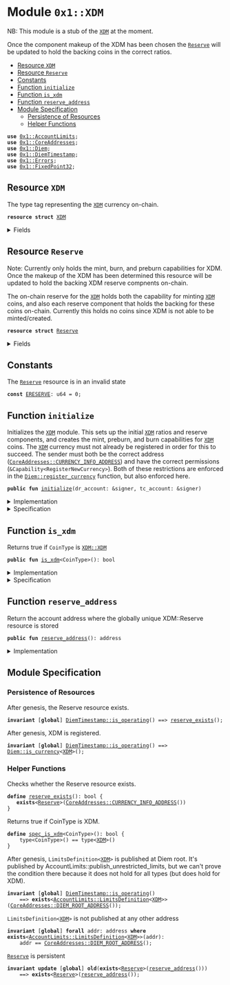 
<a name="0x1_XDM"></a>

# Module `0x1::XDM`

NB: This module is a stub of the <code><a href="XDM.md#0x1_XDM">XDM</a></code> at the moment.

Once the component makeup of the XDM has been chosen the
<code><a href="XDM.md#0x1_XDM_Reserve">Reserve</a></code> will be updated to hold the backing coins in the correct ratios.


-  [Resource `XDM`](#0x1_XDM_XDM)
-  [Resource `Reserve`](#0x1_XDM_Reserve)
-  [Constants](#@Constants_0)
-  [Function `initialize`](#0x1_XDM_initialize)
-  [Function `is_xdm`](#0x1_XDM_is_xdm)
-  [Function `reserve_address`](#0x1_XDM_reserve_address)
-  [Module Specification](#@Module_Specification_1)
    -  [Persistence of Resources](#@Persistence_of_Resources_2)
    -  [Helper Functions](#@Helper_Functions_3)


<pre><code><b>use</b> <a href="AccountLimits.md#0x1_AccountLimits">0x1::AccountLimits</a>;
<b>use</b> <a href="CoreAddresses.md#0x1_CoreAddresses">0x1::CoreAddresses</a>;
<b>use</b> <a href="Diem.md#0x1_Diem">0x1::Diem</a>;
<b>use</b> <a href="DiemTimestamp.md#0x1_DiemTimestamp">0x1::DiemTimestamp</a>;
<b>use</b> <a href="Errors.md#0x1_Errors">0x1::Errors</a>;
<b>use</b> <a href="FixedPoint32.md#0x1_FixedPoint32">0x1::FixedPoint32</a>;
</code></pre>



<a name="0x1_XDM_XDM"></a>

## Resource `XDM`

The type tag representing the <code><a href="XDM.md#0x1_XDM">XDM</a></code> currency on-chain.


<pre><code><b>resource</b> <b>struct</b> <a href="XDM.md#0x1_XDM">XDM</a>
</code></pre>



<details>
<summary>Fields</summary>


<dl>
<dt>
<code>dummy_field: bool</code>
</dt>
<dd>

</dd>
</dl>


</details>

<a name="0x1_XDM_Reserve"></a>

## Resource `Reserve`

Note: Currently only holds the mint, burn, and preburn capabilities for
XDM. Once the makeup of the XDM has been determined this resource will
be updated to hold the backing XDM reserve compnents on-chain.

The on-chain reserve for the <code><a href="XDM.md#0x1_XDM">XDM</a></code> holds both the capability for minting <code><a href="XDM.md#0x1_XDM">XDM</a></code>
coins, and also each reserve component that holds the backing for these coins on-chain.
Currently this holds no coins since XDM is not able to be minted/created.


<pre><code><b>resource</b> <b>struct</b> <a href="XDM.md#0x1_XDM_Reserve">Reserve</a>
</code></pre>



<details>
<summary>Fields</summary>


<dl>
<dt>
<code>mint_cap: <a href="Diem.md#0x1_Diem_MintCapability">Diem::MintCapability</a>&lt;<a href="XDM.md#0x1_XDM_XDM">XDM::XDM</a>&gt;</code>
</dt>
<dd>
 The mint capability allowing minting of <code><a href="XDM.md#0x1_XDM">XDM</a></code> coins.
</dd>
<dt>
<code>burn_cap: <a href="Diem.md#0x1_Diem_BurnCapability">Diem::BurnCapability</a>&lt;<a href="XDM.md#0x1_XDM_XDM">XDM::XDM</a>&gt;</code>
</dt>
<dd>
 The burn capability for <code><a href="XDM.md#0x1_XDM">XDM</a></code> coins. This is used for the unpacking
 of <code><a href="XDM.md#0x1_XDM">XDM</a></code> coins into the underlying backing currencies.
</dd>
<dt>
<code>preburn_cap: <a href="Diem.md#0x1_Diem_Preburn">Diem::Preburn</a>&lt;<a href="XDM.md#0x1_XDM_XDM">XDM::XDM</a>&gt;</code>
</dt>
<dd>
 The preburn for <code><a href="XDM.md#0x1_XDM">XDM</a></code>. This is an administrative field since we
 need to alway preburn before we burn.
</dd>
</dl>


</details>

<a name="@Constants_0"></a>

## Constants


<a name="0x1_XDM_ERESERVE"></a>

The <code><a href="XDM.md#0x1_XDM_Reserve">Reserve</a></code> resource is in an invalid state


<pre><code><b>const</b> <a href="XDM.md#0x1_XDM_ERESERVE">ERESERVE</a>: u64 = 0;
</code></pre>



<a name="0x1_XDM_initialize"></a>

## Function `initialize`

Initializes the <code><a href="XDM.md#0x1_XDM">XDM</a></code> module. This sets up the initial <code><a href="XDM.md#0x1_XDM">XDM</a></code> ratios and
reserve components, and creates the mint, preburn, and burn
capabilities for <code><a href="XDM.md#0x1_XDM">XDM</a></code> coins. The <code><a href="XDM.md#0x1_XDM">XDM</a></code> currency must not already be
registered in order for this to succeed. The sender must both be the
correct address (<code><a href="CoreAddresses.md#0x1_CoreAddresses_CURRENCY_INFO_ADDRESS">CoreAddresses::CURRENCY_INFO_ADDRESS</a></code>) and have the
correct permissions (<code>&Capability&lt;RegisterNewCurrency&gt;</code>). Both of these
restrictions are enforced in the <code><a href="Diem.md#0x1_Diem_register_currency">Diem::register_currency</a></code> function, but also enforced here.


<pre><code><b>public</b> <b>fun</b> <a href="XDM.md#0x1_XDM_initialize">initialize</a>(dr_account: &signer, tc_account: &signer)
</code></pre>



<details>
<summary>Implementation</summary>


<pre><code><b>public</b> <b>fun</b> <a href="XDM.md#0x1_XDM_initialize">initialize</a>(
    dr_account: &signer,
    tc_account: &signer,
) {
    <a href="DiemTimestamp.md#0x1_DiemTimestamp_assert_genesis">DiemTimestamp::assert_genesis</a>();
    // Operational constraint
    <a href="CoreAddresses.md#0x1_CoreAddresses_assert_currency_info">CoreAddresses::assert_currency_info</a>(dr_account);
    // <a href="XDM.md#0x1_XDM_Reserve">Reserve</a> must not exist.
    <b>assert</b>(!<b>exists</b>&lt;<a href="XDM.md#0x1_XDM_Reserve">Reserve</a>&gt;(<a href="CoreAddresses.md#0x1_CoreAddresses_DIEM_ROOT_ADDRESS">CoreAddresses::DIEM_ROOT_ADDRESS</a>()), <a href="Errors.md#0x1_Errors_already_published">Errors::already_published</a>(<a href="XDM.md#0x1_XDM_ERESERVE">ERESERVE</a>));
    <b>let</b> (mint_cap, burn_cap) = <a href="Diem.md#0x1_Diem_register_currency">Diem::register_currency</a>&lt;<a href="XDM.md#0x1_XDM">XDM</a>&gt;(
        dr_account,
        <a href="FixedPoint32.md#0x1_FixedPoint32_create_from_rational">FixedPoint32::create_from_rational</a>(1, 1), // exchange rate <b>to</b> <a href="XDM.md#0x1_XDM">XDM</a>
        <b>true</b>,    // is_synthetic
        1000000, // scaling_factor = 10^6
        1000,    // fractional_part = 10^3
        b"<a href="XDM.md#0x1_XDM">XDM</a>"
    );
    // <a href="XDM.md#0x1_XDM">XDM</a> cannot be minted.
    <a href="Diem.md#0x1_Diem_update_minting_ability">Diem::update_minting_ability</a>&lt;<a href="XDM.md#0x1_XDM">XDM</a>&gt;(tc_account, <b>false</b>);
    <a href="AccountLimits.md#0x1_AccountLimits_publish_unrestricted_limits">AccountLimits::publish_unrestricted_limits</a>&lt;<a href="XDM.md#0x1_XDM">XDM</a>&gt;(dr_account);
    <b>let</b> preburn_cap = <a href="Diem.md#0x1_Diem_create_preburn">Diem::create_preburn</a>&lt;<a href="XDM.md#0x1_XDM">XDM</a>&gt;(tc_account);
    move_to(dr_account, <a href="XDM.md#0x1_XDM_Reserve">Reserve</a> { mint_cap, burn_cap, preburn_cap });
}
</code></pre>



</details>

<details>
<summary>Specification</summary>



<pre><code><b>include</b> <a href="CoreAddresses.md#0x1_CoreAddresses_AbortsIfNotCurrencyInfo">CoreAddresses::AbortsIfNotCurrencyInfo</a>{account: dr_account};
<b>aborts_if</b> <b>exists</b>&lt;<a href="XDM.md#0x1_XDM_Reserve">Reserve</a>&gt;(<a href="CoreAddresses.md#0x1_CoreAddresses_DIEM_ROOT_ADDRESS">CoreAddresses::DIEM_ROOT_ADDRESS</a>()) <b>with</b> <a href="Errors.md#0x1_Errors_ALREADY_PUBLISHED">Errors::ALREADY_PUBLISHED</a>;
<b>include</b> <a href="Diem.md#0x1_Diem_RegisterCurrencyAbortsIf">Diem::RegisterCurrencyAbortsIf</a>&lt;<a href="XDM.md#0x1_XDM">XDM</a>&gt;{
    currency_code: b"<a href="XDM.md#0x1_XDM">XDM</a>",
    scaling_factor: 1000000
};
<b>include</b> <a href="AccountLimits.md#0x1_AccountLimits_PublishUnrestrictedLimitsAbortsIf">AccountLimits::PublishUnrestrictedLimitsAbortsIf</a>&lt;<a href="XDM.md#0x1_XDM">XDM</a>&gt;{publish_account: dr_account};
<b>include</b> <a href="Diem.md#0x1_Diem_RegisterCurrencyEnsures">Diem::RegisterCurrencyEnsures</a>&lt;<a href="XDM.md#0x1_XDM">XDM</a>&gt;;
<b>include</b> <a href="Diem.md#0x1_Diem_UpdateMintingAbilityEnsures">Diem::UpdateMintingAbilityEnsures</a>&lt;<a href="XDM.md#0x1_XDM">XDM</a>&gt;{can_mint: <b>false</b>};
<b>include</b> <a href="AccountLimits.md#0x1_AccountLimits_PublishUnrestrictedLimitsEnsures">AccountLimits::PublishUnrestrictedLimitsEnsures</a>&lt;<a href="XDM.md#0x1_XDM">XDM</a>&gt;{publish_account: dr_account};
<b>ensures</b> <b>exists</b>&lt;<a href="XDM.md#0x1_XDM_Reserve">Reserve</a>&gt;(<a href="CoreAddresses.md#0x1_CoreAddresses_DIEM_ROOT_ADDRESS">CoreAddresses::DIEM_ROOT_ADDRESS</a>());
</code></pre>


Registering XDM can only be done in genesis.


<pre><code><b>include</b> <a href="DiemTimestamp.md#0x1_DiemTimestamp_AbortsIfNotGenesis">DiemTimestamp::AbortsIfNotGenesis</a>;
</code></pre>


Only the DiemRoot account can register a new currency [[H8]][PERMISSION].


<pre><code><b>include</b> <a href="Roles.md#0x1_Roles_AbortsIfNotDiemRoot">Roles::AbortsIfNotDiemRoot</a>{account: dr_account};
</code></pre>


Only the TreasuryCompliance role can update the <code>can_mint</code> field of CurrencyInfo [[H2]][PERMISSION].
Moreover, only the TreasuryCompliance role can create Preburn.


<pre><code><b>include</b> <a href="Roles.md#0x1_Roles_AbortsIfNotTreasuryCompliance">Roles::AbortsIfNotTreasuryCompliance</a>{account: tc_account};
</code></pre>



</details>

<a name="0x1_XDM_is_xdm"></a>

## Function `is_xdm`

Returns true if <code>CoinType</code> is <code><a href="XDM.md#0x1_XDM_XDM">XDM::XDM</a></code>


<pre><code><b>public</b> <b>fun</b> <a href="XDM.md#0x1_XDM_is_xdm">is_xdm</a>&lt;CoinType&gt;(): bool
</code></pre>



<details>
<summary>Implementation</summary>


<pre><code><b>public</b> <b>fun</b> <a href="XDM.md#0x1_XDM_is_xdm">is_xdm</a>&lt;CoinType&gt;(): bool {
    <a href="Diem.md#0x1_Diem_is_currency">Diem::is_currency</a>&lt;CoinType&gt;() &&
        <a href="Diem.md#0x1_Diem_currency_code">Diem::currency_code</a>&lt;CoinType&gt;() == <a href="Diem.md#0x1_Diem_currency_code">Diem::currency_code</a>&lt;<a href="XDM.md#0x1_XDM">XDM</a>&gt;()
}
</code></pre>



</details>

<details>
<summary>Specification</summary>



<pre><code><b>pragma</b> opaque, verify = <b>false</b>;
<b>include</b> <a href="Diem.md#0x1_Diem_spec_is_currency">Diem::spec_is_currency</a>&lt;CoinType&gt;() ==&gt; <a href="Diem.md#0x1_Diem_AbortsIfNoCurrency">Diem::AbortsIfNoCurrency</a>&lt;<a href="XDM.md#0x1_XDM">XDM</a>&gt;;
</code></pre>


The following is correct because currency codes are unique; however, we
can currently not prove it, therefore verify is false.


<pre><code><b>ensures</b> result == <a href="Diem.md#0x1_Diem_spec_is_currency">Diem::spec_is_currency</a>&lt;CoinType&gt;() && <a href="XDM.md#0x1_XDM_spec_is_xdm">spec_is_xdm</a>&lt;CoinType&gt;();
</code></pre>



</details>

<a name="0x1_XDM_reserve_address"></a>

## Function `reserve_address`

Return the account address where the globally unique XDM::Reserve resource is stored


<pre><code><b>public</b> <b>fun</b> <a href="XDM.md#0x1_XDM_reserve_address">reserve_address</a>(): address
</code></pre>



<details>
<summary>Implementation</summary>


<pre><code><b>public</b> <b>fun</b> <a href="XDM.md#0x1_XDM_reserve_address">reserve_address</a>(): address {
    <a href="CoreAddresses.md#0x1_CoreAddresses_CURRENCY_INFO_ADDRESS">CoreAddresses::CURRENCY_INFO_ADDRESS</a>()
}
</code></pre>



</details>

<a name="@Module_Specification_1"></a>

## Module Specification



<a name="@Persistence_of_Resources_2"></a>

### Persistence of Resources


After genesis, the Reserve resource exists.


<pre><code><b>invariant</b> [<b>global</b>] <a href="DiemTimestamp.md#0x1_DiemTimestamp_is_operating">DiemTimestamp::is_operating</a>() ==&gt; <a href="XDM.md#0x1_XDM_reserve_exists">reserve_exists</a>();
</code></pre>


After genesis, XDM is registered.


<pre><code><b>invariant</b> [<b>global</b>] <a href="DiemTimestamp.md#0x1_DiemTimestamp_is_operating">DiemTimestamp::is_operating</a>() ==&gt; <a href="Diem.md#0x1_Diem_is_currency">Diem::is_currency</a>&lt;<a href="XDM.md#0x1_XDM">XDM</a>&gt;();
</code></pre>



<a name="@Helper_Functions_3"></a>

### Helper Functions


Checks whether the Reserve resource exists.


<a name="0x1_XDM_reserve_exists"></a>


<pre><code><b>define</b> <a href="XDM.md#0x1_XDM_reserve_exists">reserve_exists</a>(): bool {
   <b>exists</b>&lt;<a href="XDM.md#0x1_XDM_Reserve">Reserve</a>&gt;(<a href="CoreAddresses.md#0x1_CoreAddresses_CURRENCY_INFO_ADDRESS">CoreAddresses::CURRENCY_INFO_ADDRESS</a>())
}
</code></pre>


Returns true if CoinType is XDM.


<a name="0x1_XDM_spec_is_xdm"></a>


<pre><code><b>define</b> <a href="XDM.md#0x1_XDM_spec_is_xdm">spec_is_xdm</a>&lt;CoinType&gt;(): bool {
    type&lt;CoinType&gt;() == type&lt;<a href="XDM.md#0x1_XDM">XDM</a>&gt;()
}
</code></pre>


After genesis, <code>LimitsDefinition&lt;<a href="XDM.md#0x1_XDM">XDM</a>&gt;</code> is published at Diem root. It's published by
AccountLimits::publish_unrestricted_limits, but we can't prove the condition there because
it does not hold for all types (but does hold for XDM).


<pre><code><b>invariant</b> [<b>global</b>] <a href="DiemTimestamp.md#0x1_DiemTimestamp_is_operating">DiemTimestamp::is_operating</a>()
    ==&gt; <b>exists</b>&lt;<a href="AccountLimits.md#0x1_AccountLimits_LimitsDefinition">AccountLimits::LimitsDefinition</a>&lt;<a href="XDM.md#0x1_XDM">XDM</a>&gt;&gt;(<a href="CoreAddresses.md#0x1_CoreAddresses_DIEM_ROOT_ADDRESS">CoreAddresses::DIEM_ROOT_ADDRESS</a>());
</code></pre>


<code>LimitsDefinition&lt;<a href="XDM.md#0x1_XDM">XDM</a>&gt;</code> is not published at any other address


<pre><code><b>invariant</b> [<b>global</b>] <b>forall</b> addr: address <b>where</b> <b>exists</b>&lt;<a href="AccountLimits.md#0x1_AccountLimits_LimitsDefinition">AccountLimits::LimitsDefinition</a>&lt;<a href="XDM.md#0x1_XDM">XDM</a>&gt;&gt;(addr):
    addr == <a href="CoreAddresses.md#0x1_CoreAddresses_DIEM_ROOT_ADDRESS">CoreAddresses::DIEM_ROOT_ADDRESS</a>();
</code></pre>


<code><a href="XDM.md#0x1_XDM_Reserve">Reserve</a></code> is persistent


<pre><code><b>invariant</b> <b>update</b> [<b>global</b>] <b>old</b>(<b>exists</b>&lt;<a href="XDM.md#0x1_XDM_Reserve">Reserve</a>&gt;(<a href="XDM.md#0x1_XDM_reserve_address">reserve_address</a>()))
    ==&gt; <b>exists</b>&lt;<a href="XDM.md#0x1_XDM_Reserve">Reserve</a>&gt;(<a href="XDM.md#0x1_XDM_reserve_address">reserve_address</a>());
</code></pre>


[//]: # ("File containing references which can be used from documentation")
[ACCESS_CONTROL]: https://github.com/libra/lip/blob/master/lips/lip-2.md
[ROLE]: https://github.com/libra/lip/blob/master/lips/lip-2.md#roles
[PERMISSION]: https://github.com/libra/lip/blob/master/lips/lip-2.md#permissions

